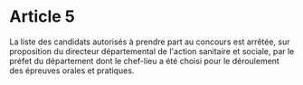 # Article 5

La liste des candidats autorisés à prendre part au concours est arrêtée, sur proposition du directeur départemental de l'action sanitaire et sociale, par le préfet du département dont le chef-lieu a été choisi pour le déroulement des épreuves orales et pratiques.
